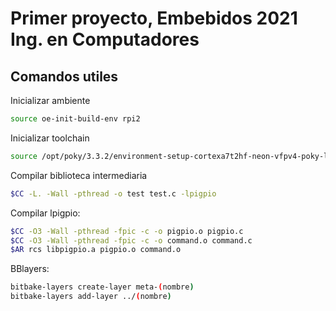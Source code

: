 # Primer proyecto, Embebidos 2021 Ing. en Computadores

## Comandos utiles

Inicializar ambiente
```bash
source oe-init-build-env rpi2
```

Inicializar toolchain
```bash
source /opt/poky/3.3.2/environment-setup-cortexa7t2hf-neon-vfpv4-poky-linux-gnueabi
```

Compilar biblioteca intermediaria

```bash
$CC -L. -Wall -pthread -o test test.c -lpigpio
```

Compilar lpigpio:

```bash
$CC -O3 -Wall -pthread -fpic -c -o pigpio.o pigpio.c
$CC -O3 -Wall -pthread -fpic -c -o command.o command.c
$AR rcs libpigpio.a pigpio.o command.o
```


BBlayers:
```bash
bitbake-layers create-layer meta-(nombre)
bitbake-layers add-layer ../(nombre)
```
